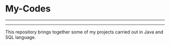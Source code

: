 # My-Codes
***
<a name="general-info"></a>
***
This repository brings together some of my projects carried out in Java and SQL language.
